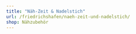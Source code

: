 ```yaml
---
title: "Näh-Zeit & Nadelstich"
url: /friedrichshafen/naeh-zeit-und-nadelstich/
shop: Nähzubehör
---
```

